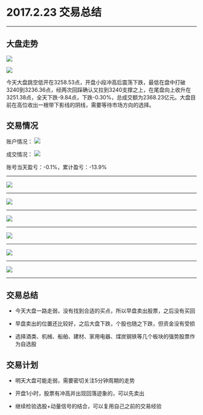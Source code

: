 # 2017.2.23 交易总结

------

## 大盘走势

![](./pic/20170223-dapan2.png)

![](./pic/20170223-dapan.png)

今天大盘跳空低开在3258.53点，开盘小段冲高后震荡下跌，最低在盘中打破3240到3236.36点，经两次回踩确认又拉到3240支撑之上，在尾盘向上收升在3251.38点，全天下跌-9.84点，下跌-0.30%，总成交额为2368.23亿元。大盘目前在高位收出一根带下影线的阴线，需要等待市场方向的选择。

## 交易情况

账户情况：
![](./pic/20170223-zhanghu.png)

成交情况：
![](./pic/20170223-chengjiao.png)

账号当天盈亏：-0.1%，累计盈亏：-13.9%

------

![](./pic/20170223-601020.png)

------

![](./pic/20170223-600197.png)

------

![](./pic/20170223-600702.png)

------

![](./pic/20170223-601800.png)

------

![](./pic/20170223-002140.png)

------

![](./pic/20170223-000651.png)

------

## 交易总结

- 今天大盘一路走弱，没有找到合适的买点，所以早盘卖出股票，之后没有买回

- 早盘卖出的位置还比较好，之后大盘下跌，个股也随之下跌，但资金没有受损

- 选择酒类、机械、船舶、建材、家用电器、煤炭钢铁等几个板块的强势股票作为自选股

## 交易计划

- 明天大盘可能走弱，需要密切关注5分钟周期的走势

- 开盘1小时，股票有冲高并出现回落迹象的，可以先卖出

- 继续检验选股+动量信号的结合，可以复用自己之前的交易经验

